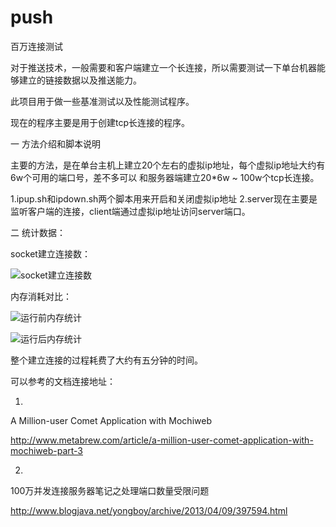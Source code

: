 push
====

百万连接测试

对于推送技术，一般需要和客户端建立一个长连接，所以需要测试一下单台机器能够建立的链接数据以及推送能力。

此项目用于做一些基准测试以及性能测试程序。

现在的程序主要是用于创建tcp长连接的程序。


一 方法介绍和脚本说明

主要的方法，是在单台主机上建立20个左右的虚拟ip地址，每个虚拟ip地址大约有6w个可用的端口号，差不多可以
和服务器端建立20*6w ~ 100w个tcp长连接。

1.ipup.sh和ipdown.sh两个脚本用来开启和关闭虚拟ip地址
2.server现在主要是监听客户端的连接，client端通过虚拟ip地址访问server端口。




二 统计数据：

socket建立连接数：

![socket建立连接数](https://raw.githubusercontent.com/fisheuler/push/master/image/tcp-socket.jpg)


内存消耗对比：

![运行前内存统计](https://raw.githubusercontent.com/fisheuler/push/master/image/memory-consume.png)


![运行后内存统计](https://raw.githubusercontent.com/fisheuler/push/master/image/memory-consume-2.png)


整个建立连接的过程耗费了大约有五分钟的时间。



可以参考的文档连接地址：

1.
A Million-user Comet Application with Mochiweb

http://www.metabrew.com/article/a-million-user-comet-application-with-mochiweb-part-3

2.

100万并发连接服务器笔记之处理端口数量受限问题

http://www.blogjava.net/yongboy/archive/2013/04/09/397594.html

